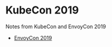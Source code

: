 # KubeCon 2019
Notes from KubeCon and EnvoyCon 2019

* [EnvoyCon 2019](envoycon2019/envoycon2019.md)